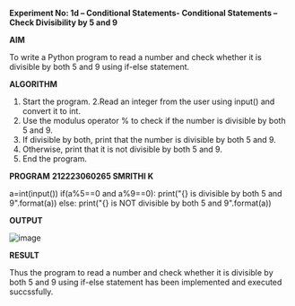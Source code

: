 **Experiment No: 1d – Conditional Statements- Conditional Statements – Check Divisibility by 5 and 9**

**AIM**

To write a Python program to read a number and check whether it is divisible by both 5 and 9 using if-else statement.


**ALGORITHM**  

1. Start the program.
2.Read an integer from the user using input() and convert it to int.
3. Use the modulus operator % to check if the number is divisible by both 5 and 9.
4. If divisible by both, print that the number is divisible by both 5 and 9.
5. Otherwise, print that it is not divisible by both 5 and 9.
6. End the program.

**PROGRAM**
**212223060265
SMRITHI K**

a=int(input())
if(a%5==0 and a%9==0):
    print("{} is divisible by both 5 and 9".format(a))
else:
    print("{} is NOT divisible by both 5 and 9".format(a))

**OUTPUT**

![image](https://github.com/user-attachments/assets/6e6cc5e8-188b-4125-9072-1c5a28fa1334)


**RESULT**

Thus the program to read a number and check whether it is divisible by both 5 and 9 using if-else statement has been implemented and executed succssfully.


